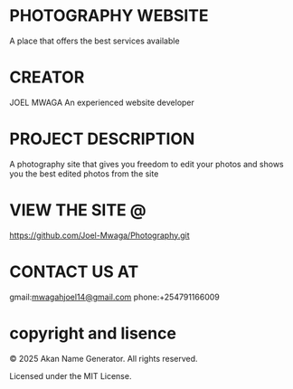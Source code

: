 # PHOTOGRAPHY WEBSITE
A place that offers the best services available

# CREATOR
JOEL MWAGA
An experienced website developer 

# PROJECT DESCRIPTION
A photography site that gives you freedom to edit your photos and shows you the best edited photos from the site 

# VIEW THE SITE @
https://github.com/Joel-Mwaga/Photography.git

# CONTACT US AT
gmail:mwagahjoel14@gmail.com
phone:+254791166009

# copyright and lisence
<p>&copy; 2025 Akan Name Generator. All rights reserved.</p>
Licensed under the MIT License.
